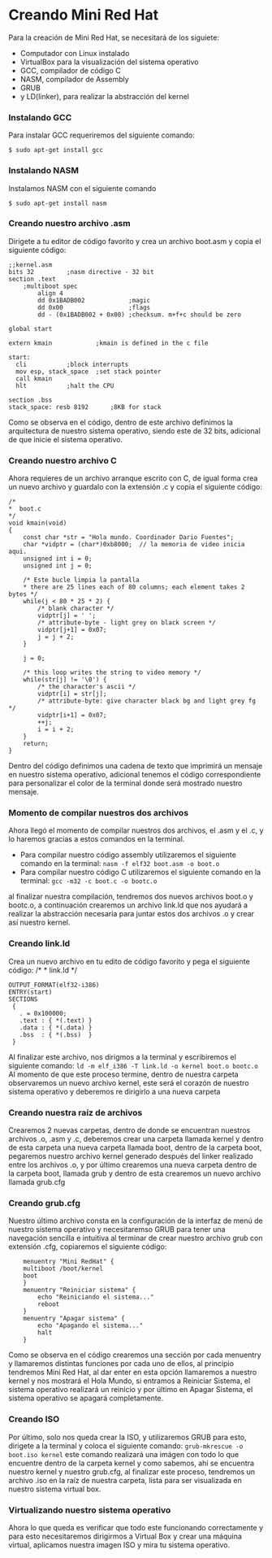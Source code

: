 # Creando Mini Red Hat

Para la creación de Mini Red Hat, se necesitará de los siguiete:
- Computador con Linux instalado
- VirtualBox para la visualización del sistema operativo
- GCC, compilador de código C
- NASM, compilador de Assembly
- GRUB
- y LD(linker), para realizar la abstracción del kernel


### Instalando GCC 

 Para instalar GCC requeriremos del siguiente comando:

`$ sudo apt-get install gcc `

### Instalando NASM

Instalamos NASM con el siguiente comando 

` $ sudo apt-get install nasm `

### Creando nuestro archivo .asm
Dirigete a tu editor de código favorito y crea un archivo boot.asm y copia el siguiente código: 

	;;kernel.asm
	bits 32			;nasm directive - 32 bit
	section .text
		;multiboot spec
			align 4
			dd 0x1BADB002            ;magic
			dd 0x00                  ;flags
			dd - (0x1BADB002 + 0x00) ;checksum. m+f+c should be zero

	global start

	extern kmain	        ;kmain is defined in the c file

	start:
	  cli 			;block interrupts
	  mov esp, stack_space	;set stack pointer
	  call kmain
	  hlt		 	;halt the CPU

	section .bss
	stack_space: resb 8192		;8KB for stack

Como se observa en el código, dentro de este archivo definimos la arquitectura de nuestro sistema operativo, siendo este de 32 bits, adicional de que inicie el sistema operativo.

### Creando nuestro archivo C
Ahora requieres de un archivo arranque escrito con C, de igual forma crea un nuevo archivo y guardalo con la extensión .c y copia el siguiente código:

	/*
	*  boot.c
	*/
	void kmain(void)
	{
		const char *str = "Hola mundo. Coordinador Dario Fuentes";
		char *vidptr = (char*)0xb8000; 	// la memoria de video inicia aqui.
		unsigned int i = 0;
		unsigned int j = 0;

		/* Este bucle limpia la pantalla
		* there are 25 lines each of 80 columns; each element takes 2 bytes */
		while(j < 80 * 25 * 2) {
			/* blank character */
			vidptr[j] = ' ';
			/* attribute-byte - light grey on black screen */
			vidptr[j+1] = 0x07; 		
			j = j + 2;
		}

		j = 0;

		/* this loop writes the string to video memory */
		while(str[j] != '\0') {
			/* the character's ascii */
			vidptr[i] = str[j];
			/* attribute-byte: give character black bg and light grey fg */
			vidptr[i+1] = 0x07;
			++j;
			i = i + 2;
		}
		return;
	}

Dentro del código definimos una cadena de texto que imprimirá un mensaje en nuestro sistema operativo, adicional tenemos el código correspondiente para personalizar el color de la terminal donde será mostrado nuestro mensaje.

### Momento de compilar nuestros dos archivos
Ahora llegó el momento de compilar nuestros dos archivos, el .asm y el .c, y lo haremos gracias a estos comandos en la terminal.
- Para compilar nuestro código assembly utilizaremos el siguiente comando en la terminal:
`nasm -f elf32 boot.asm -o boot.o`
- Para compilar nuestro código C utilizaremos el siguiente comando en la terminal:
`gcc -m32 -c boot.c -o bootc.o`

al finalizar nuestra compilación, tendremos dos nuevos archivos boot.o y bootc.o, a continuación crearemos un archivo link.ld que nos ayudará a realizar la abstracción necesaria para juntar estos dos archivos .o y crear así nuestro kernel.

### Creando link.ld
Crea un nuevo archivo en tu edito de código favorito y pega el siguiente código:
	/*
	*  link.ld
	*/

	OUTPUT_FORMAT(elf32-i386)
	ENTRY(start)
	SECTIONS
	 {
	   . = 0x100000;
	   .text : { *(.text) }
	   .data : { *(.data) }
	   .bss  : { *(.bss)  }
	 }
Al finalizar este archivo, nos dirigmos a la terminal y escribiremos el siguiente comando:
`ld -m elf_i386 -T link.ld -o kernel boot.o bootc.o`
Al momento de que este proceso termine, dentro de nuestra carpeta observaremos un nuevo archivo kernel, este será el corazón de nuestro sistema operativo y deberemos re dirigirlo a una nueva carpeta

### Creando nuestra raíz de archivos
Crearemos 2 nuevas carpetas, dentro de donde se encuentran nuestros archivos .o, .asm y .c, deberemos crear una carpeta llamada kernel y dentro de esta carpeta una nueva carpeta llamada boot, dentro de la carpeta boot, pegaremos nuestro archivo kernel generado después del linker realizado entre los archivos .o, y por último crearemos una nueva carpeta dentro de la carpeta boot, llamada grub y dentro de esta crearemos un nuevo archivo llamada grub.cfg

### Creando grub.cfg
Nuestro último archivo consta en la configuración de la interfaz de menú de nuestro sistema operativo y necesitaremso GRUB para tener una navegación sencilla e intuitiva al terminar de crear nuestro archivo grub con extensión .cfg, copiaremos el siguiente código:

		menuentry "Mini RedHat" {
		multiboot /boot/kernel
		boot
		}
		menuentry "Reiniciar sistema" {
			echo "Reiniciando el sistema..."
			reboot
		}
		menuentry "Apagar sistema" {
			echo "Apagando el sistema..."
			halt
		}
Como se observa en el código crearemos una sección por cada menuentry y llamaremos distintas funciones por cada uno de ellos, al principio tendremos Mini Red Hat, al dar enter en esta opción llamaremos a nuestro kernel y nos mostrará el Hola Mundo, si entramos a Reiniciar Sistema, el sistema operativo realizará un reinicio y por último en Apagar Sistema, el sistema operativo se apagará completamente.

### Creando ISO
Por último, solo nos queda crear la ISO, y utilizaremos GRUB para esto, dirigete a la terminal y coloca el siguiente comando:
`grub-mkrescue -o boot.iso kernel`
este comando realizará una imágen con todo lo que encuentre dentro de la carpeta kernel y como sabemos, ahí se encuentra nuestro kernel y nuestro grub.cfg, al finalizar este proceso, tendremos un archivo .iso en la raíz de nuestra carpeta, lista para ser visualizada en nuestro sistema virtual box.

### Virtualizando nuestro sistema operativo
Ahora lo que queda es verificar que todo este funcionando correctamente y para esto necesitaremos dirigirmos a Virtual Box y crear una máquina virtual, aplicamos nuestra imagen ISO y mira tu sistema operativo.

